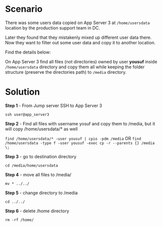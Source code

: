 # Scenario

 There was some users data copied on App Server 3 at `/home/usersdata` location by the production support team in DC. 
 
 Later they found that they mistakenly mixed up different user data there. Now they want to filter out some user data and copy it to another location.
 
 Find the details below:
 
 On App Server 3 find all files (not directories) owned by user **yousuf** inside `/home/usersdata` directory and copy them all while keeping the folder structure (preserve the directories path) to `/media` directory.

# Solution

**Step 1** - From Jump server SSH to App Server 3

`ssh user@app_server3`

**Step 2** - Find all files with username yosuf and copy them to /media, but it will copy /home/usersdata/* as well

`find /home/usersdata/* -user yousuf | cpio -pdm /media`
OR
`find /home/usersdata -type f -user yousuf -exec cp -r --parents {} /media \;`

**Step 3** - go to destination directory

`cd /media/home/usersdata`

**Step 4** - move all files to /media/

`mv * ../../`

**Step 5** - change directory to /media

`cd ../../`

**Step 6** - delete /home directory

`rm -rf /home/`
